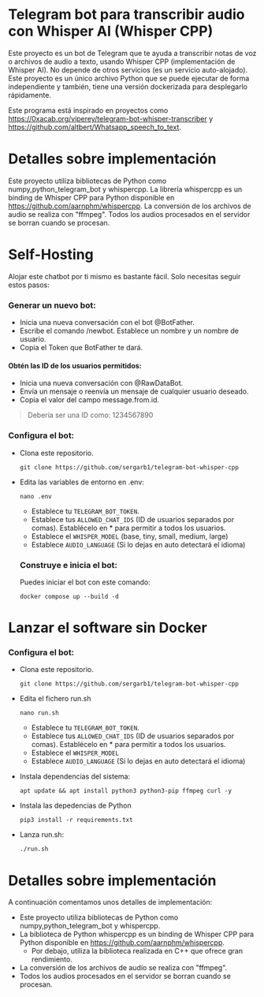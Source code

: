 # Telegram bot para transcribir audio con Whisper AI (Whisper CPP)
Este proyecto es un bot de Telegram que te ayuda a transcribir notas de voz o archivos de audio a texto, usando Whisper CPP (implementación de Whisper AI).
No depende de otros servicios (es un servicio auto-alojado).
Este proyecto es un único archivo Python que se puede ejecutar de forma independiente y también, tiene una versión dockerizada para desplegarlo rápidamente.

Este programa está inspirado en proyectos como https://0xacab.org/viperey/telegram-bot-whisper-transcriber y https://github.com/altbert/Whatsapp_speech_to_text.

# Detalles sobre implementación

Este proyecto utiliza bibliotecas de Python como numpy,python_telegram_bot y whispercpp.
La librería whispercpp es un binding de Whisper CPP para Python disponible en https://github.com/aarnphm/whispercpp. 
La conversión de los archivos de audio se realiza con "ffmpeg". Todos los audios procesados en el servidor se borran cuando se procesan.

# Self-Hosting

Alojar este chatbot por ti mismo es bastante fácil. Solo necesitas seguir estos pasos:

### Generar un nuevo bot:

- Inicia una nueva conversación con el bot @BotFather.
- Escribe el comando /newbot. Establece un nombre y un nombre de usuario.
- Copia el Token que BotFather te dará.

#### Obtén las ID de los usuarios permitidos:

- Inicia una nueva conversación con @RawDataBot.
- Envía un mensaje o reenvía un mensaje de cualquier usuario deseado.
- Copia el valor del campo message.from.id. 

> Debería ser una ID como: 1234567890

### Configura el bot:

- Clona este repositorio.

  ```
  git clone https://github.com/sergarb1/telegram-bot-whisper-cpp
  ```

- Edita las variables de entorno en .env:

  ```
  nano .env
  ```

  - Establece tu `TELEGRAM_BOT_TOKEN`.
  - Establece tus `ALLOWED_CHAT_IDS`  (ID de usuarios separados por comas). Establécelo en * para permitir a todos los usuarios.
  - Establece el `WHISPER_MODEL` (base, tiny, small, medium, large)
  - Establece `AUDIO_LANGUAGE` (Si lo dejas en auto detectará el idioma)

  ### Construye e inicia el bot: 

  Puedes iniciar el bot con este comando:

  ```
  docker compose up --build -d
  ```

# Lanzar el software sin Docker
### Configura el bot:

- Clona este repositorio.

  ```
  git clone https://github.com/sergarb1/telegram-bot-whisper-cpp
  ```

- Edita el fichero run.sh

  ```
  nano run.sh
  ```

  - Establece tu `TELEGRAM_BOT_TOKEN`.
  - Establece tus `ALLOWED_CHAT_IDS`  (ID de usuarios separados por comas). Establécelo en * para permitir a todos los usuarios.
  - Establece el `WHISPER_MODEL` 
  - Establece `AUDIO_LANGUAGE` (Si lo dejas en auto detectará el idioma)
- Instala dependencias del sistema:
  ```
  apt update && apt install python3 python3-pip ffmpeg curl -y
  ```
- Instala las depedencias de Python
  ```
  pip3 install -r requirements.txt
  ```
- Lanza run.sh:
  ```
  ./run.sh
  ```
  
# Detalles sobre implementación

A continuación comentamos unos detalles de implementación:
  - Este proyecto utiliza bibliotecas de Python como numpy,python_telegram_bot y whispercpp.
  - La biblioteca de Python whispercpp es un binding de Whisper CPP para Python disponible en https://github.com/aarnphm/whispercpp.
    - Por debajo, utiliza la biblioteca realizada en C++ que ofrece gran rendimiento. 
  - La conversión de los archivos de audio se realiza con "ffmpeg". 
  - Todos los audios procesados en el servidor se borran cuando se procesan.
